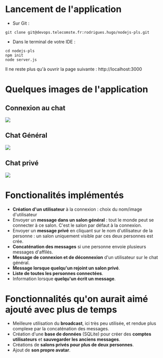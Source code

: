# Lancement de l'application

- Sur Git :
```
git clone git@devops.telecomste.fr:rodrigues.hugo/nodejs-pls.git
```

- Dans le terminal de votre IDE :

```
cd nodejs-pls
npm init
node server.js
```

Il ne reste plus qu'à ouvrir la page suivante : http://localhost:3000

# Quelques images de l'application
 
 ## Connexion au chat

<img src="https://zupimages.net/up/23/04/31jz.png">


 ## Chat Général

<img src="https://zupimages.net/up/23/04/aj0a.png">


 ## Chat privé

<img src="https://zupimages.net/up/23/04/bvn8.png">




# Fonctionalités implémentés

  - __Création d'un utilisateur__ à la connexion : choix du nom/image d'utilisateur
  - Envoyer un __message dans un salon général__ : tout le monde peut se connecter à ce salon. C'est le salon par défaut à la connexion.
  - Envoyer un __message privé__ en cliquant sur le nom d'utilisateur de la personne : un salon uniquement visible par ces deux personnes est crée.
  - __Concaténation des messages__ si une personne envoie plusieurs messages d'affilés.
  - __Message de connexion et de déconnexion__ d'un utilisateur sur le chat général.
  - __Message lorsque quelqu'un rejoint un salon privé__.
  - __Liste de toutes les personnes connectées__.
  - Information lorsque __quelqu'un écrit un message__.


# Fonctionnalités qu'on aurait aimé ajouté avec plus de temps

  - Meilleure utilisation du __broadcast__, ici très peu utilisée, et rendue plus complexe par la concaténation des messages.
  - Création d'une __base de données__ (SQLite) pour créer des __comptes utilisateurs__ et __sauvegarder les anciens messages__.
  - Créations de __salons privés pour plus de deux personnes__.
  - Ajout de __son propre avatar__.
